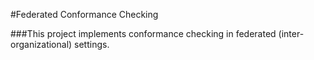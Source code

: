 #Federated Conformance Checking

###This project implements conformance checking in federated (inter-organizational) settings. 